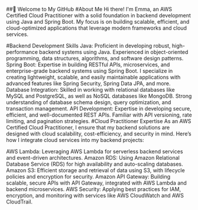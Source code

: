 ##👋 Welcome to My GitHub
#About Me
Hi there! I'm Emma, an AWS Certified Cloud Practitioner with a solid foundation in backend development using Java and Spring Boot. My focus is on building scalable, efficient, and cloud-optimized applications that leverage modern frameworks and cloud services.

#Backend Development Skills
Java: Proficient in developing robust, high-performance backend systems using Java. Experienced in object-oriented programming, data structures, algorithms, and software design patterns.
Spring Boot: Expertise in building RESTful APIs, microservices, and enterprise-grade backend systems using Spring Boot. I specialize in creating lightweight, scalable, and easily maintainable applications with advanced features like Spring Security, Spring Data JPA, and more.
Database Integration: Skilled in working with relational databases like MySQL and PostgreSQL, as well as NoSQL databases like MongoDB. Strong understanding of database schema design, query optimization, and transaction management.
API Development: Expertise in developing secure, efficient, and well-documented REST APIs. Familiar with API versioning, rate limiting, and pagination strategies.
#Cloud Practitioner Expertise
As an AWS Certified Cloud Practitioner, I ensure that my backend solutions are designed with cloud scalability, cost-efficiency, and security in mind. Here’s how I integrate cloud services into my backend projects:

AWS Lambda: Leveraging AWS Lambda for serverless backend services and event-driven architectures.
Amazon RDS: Using Amazon Relational Database Service (RDS) for high availability and auto-scaling databases.
Amazon S3: Efficient storage and retrieval of data using S3, with lifecycle policies and encryption for security.
Amazon API Gateway: Building scalable, secure APIs with API Gateway, integrated with AWS Lambda and backend microservices.
AWS Security: Applying best practices for IAM, encryption, and monitoring with services like AWS CloudWatch and AWS CloudTrail.

